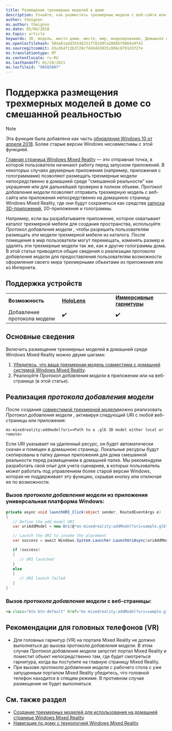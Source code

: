 ```yaml
---
title: Размещение трехмерных моделей в доме
description: Узнайте, как разместить трехмерные модели с веб-сайта или приложения на домашней странице Windows Mixed Reality.
author: thmignon
ms.author: thmignon
ms.date: 05/04/2018
ms.topic: article
keywords: 3D, модель, место дома, место, мир, моделирование, Домашняя страница смешанная, Интернет, приложение, гарнитура смешанной реальности, гарнитура Windows Mixed Reality, гарнитура виртуальной реальности
ms.openlocfilehash: 58da61add35546331ff8199fa20885f9869a9f43
ms.sourcegitcommit: d3a3b4f13b3728cfdd4d43035c806c0791d3f2fe
ms.translationtype: MT
ms.contentlocale: ru-RU
ms.lasthandoff: 01/20/2021
ms.locfileid: "98583807"
---
```

# <a name="enable-placement-of-3d-models-in-the-mixed-reality-home"></a>Поддержка размещения трехмерных моделей в доме со смешанной реальностью

> [!NOTE]
> Эта функция была добавлена как часть [обновления Windows 10 от апреля 2018](/windows/mixed-reality/enthusiast-guide/release-notes-april-2018). Более старые версии Windows несовместимы с этой функцией.

[Главная страница Windows Mixed Reality](../discover/navigating-the-windows-mixed-reality-home.md) — это отправная точка, в которой пользователи начинают работу перед запуском приложений. В некоторых случаях двумерные приложения (например, приложения с голограммами) позволяют размещать трехмерные модели непосредственно в домашней среде "смешанной реальности" как украшения или для дальнейшей проверки в полном объеме. *Протокол добавления модели* позволяет отправить трехмерную модель с веб-сайта или приложения непосредственно на домашнюю страницу Windows Mixed Reality, где они будут сохраняться как средства [запуска 3D-приложений](3d-app-launcher-design-guidance.md), 2D-приложения и голограммы. 

Например, если вы разрабатываете приложение, которое охватывает каталог трехмерной мебели для создания пространства, используйте *Протокол добавления модели* , чтобы разрешить пользователям размещать эти модели трехмерной мебели из каталога. После помещения в мир пользователи могут перемещать, изменять размер и удалять эти трехмерные модели так же, как и другие голограммы дома. В этой статье приводятся общие сведения о реализации *протокола добавления модели* для предоставления пользователям возможности оформления своего мира трехмерными объектами из приложения или из Интернета.

## <a name="device-support"></a>Поддержка устройств

<table>
    <colgroup>
    <col width="33%" />
    <col width="33%" />
    <col width="33%" />
    </colgroup>
    <tr>
        <td><strong>Возможность</strong></td>
        <td><a href="/hololens/hololens1-hardware"><strong>HoloLens</strong></a></td>
        <td><a href="../discover/immersive-headset-hardware-details.md"><strong>Иммерсивные гарнитуры</strong></a></td>
    </tr>
     <tr>
        <td>Добавление протокола модели</td>
        <td>✔️</td>
        <td>✔️</td>
    </tr>
</table>

## <a name="the-basics"></a>Основные сведения

Включить размещение трехмерных моделей в домашней среде Windows Mixed Reality можно двумя шагами:
1. [Убедитесь, что ваша трехмерная модель совместима с домашней системой Windows Mixed Reality](creating-3d-models-for-use-in-the-windows-mixed-reality-home.md).
2. Реализуйте *Протокол добавления модели* в приложении или на веб-странице (в этой статье).

## <a name="implementing-the-add-model-protocol"></a>Реализация *протокола добавления модели*

После создания [совместимой трехмерной модели](creating-3d-models-for-use-in-the-windows-mixed-reality-home.md)можно реализовать *Протокол добавления модели* , активируя следующий URI с любой веб-страницы или приложения:

```
ms-mixedreality:addmodel?uri=<Path to a .glb 3D model either local or remote>
```

Если URI указывает на удаленный ресурс, он будет автоматически скачан и помещен в домашнюю страницу. Локальные ресурсы будут скопированы в папку данных приложения для дома смешанной реальности перед размещением в домашней папке. Мы рекомендуем разработать свой опыт для учета сценариев, в которых пользователь может работать под управлением более старой версии Windows, которая не поддерживает эту функцию, скрывая кнопку или отключая ее по возможности. 

### <a name="invoking-the-add-model-protocol-from-a-universal-windows-platform-app"></a>Вызов *протокола добавления модели* из приложения универсальная платформа Windows:

```C#
private async void launchURI_Click(object sender, RoutedEventArgs e)
{
   // Define the add model URI
   var uriAddModel = new Uri(@"ms-mixedreality:addModel?uri=sample.glb");

   // Launch the URI to invoke the placement
   var success = await Windows.System.Launcher.LaunchUriAsync(uriAddModel);

   if (success)
   {
      // URI launched
   }
   else
   {
      // URI launch failed
   }
}
```

### <a name="invoking-the-add-model-protocol-from-a-webpage"></a>Вызов *протокола добавления модели* с веб-страницы:

```html
<a class="btn btn-default" href="ms-mixedreality:addModel?uri=sample.glb"> Place 3D Model </a>
```

## <a name="considerations-for-immersive-vr-headsets"></a>Рекомендации для головных телефонов (VR)

* Для головных гарнитур (VR) на портале Mixed Reality не должно выполняться до вызова *протокола добавления модели*. В этом случае *Протокол добавления модели* запустит портал Mixed Reality и поместит объект непосредственно там, где будет смотреться гарнитура, когда вы поступите на главную страницу Mixed Reality. 
* При вызове *протокола добавления модели* с рабочего стола с уже запущенным порталом Mixed Reality убедитесь, что головной телефон находится в спящем режиме. В противном случае размещение не будет выполняться. 

## <a name="see-also"></a>См. также раздел

* [Создание трехмерных моделей для использования на домашней странице Windows Mixed Reality](creating-3d-models-for-use-in-the-windows-mixed-reality-home.md)
* [Навигация по дому с технологией Windows Mixed Reality](../discover/navigating-the-windows-mixed-reality-home.md)
